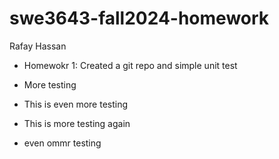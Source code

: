 # swe3643-fall2024-homework

Rafay Hassan

- Homewokr 1: Created a git repo and simple unit test
- More testing
- This is even more testing

- This is more testing again
- even ommr testing